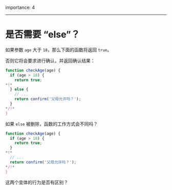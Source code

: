 importance: 4

---

# 是否需要 “else”？

如果参数 `age` 大于 `18`，那么下面的函数将返回 `true`。

否则它将会要求进行确认，并返回确认结果：

```js
function checkAge(age) {
  if (age > 18) {
    return true;
*!*
  } else {
    // ...
    return confirm('父母允许吗？');
  }
*/!*
}
```

如果 `else` 被删除，函数的工作方式会不同吗？

```js
function checkAge(age) {
  if (age > 18) {
    return true;
  }
*!*
  // ...
  return confirm('父母允许吗？');
*/!*
}
```

这两个变体的行为是否有区别？
